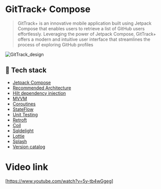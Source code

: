 # GitTrack+ Compose
> GitTrack+ is an innovative mobile application built using Jetpack Compose that enables users to retrieve a list of GitHub users effortlessly. Leveraging the power of Jetpack Compose, GitTrack+ offers a modern and intuitive user interface that streamlines the process of exploring GitHub profiles

![GitTrack_design](https://github.com/TarekIdrees/BookingApp/assets/58395863/eae853d5-5004-4e23-922e-46371b2d6a10)


## :rocket: Tech stack
- [Jetpack Compose](https://developer.android.com/jetpack/compose?gclid=CjwKCAiAzKqdBhAnEiwAePEjktk3ROIIxTqejhHWkDEwSaQqoE6GgrNHM8iYKw8xHx5SPPDu0oJ_DxoC8LYQAvD_BwE&gclsrc=aw.ds)
- [Recommended Architecture](https://developer.android.com/topic/architecture)
- [Hilt dependency injection](https://developer.android.com/training/dependency-injection/hilt-android)
- [MVVM](https://en.wikipedia.org/wiki/Model%E2%80%93view%E2%80%93viewmodel)
- [Coroutines](https://developer.android.com/kotlin/coroutines)
- [StateFlow](https://developer.android.com/kotlin/flow/stateflow-and-sharedflow)
- [Unit Testing](https://developer.android.com/training/testing/local-tests)
- [Retroft](https://square.github.io/retrofit/)
- [Coil](https://coil-kt.github.io/coil/)
- [Sqldelight](https://cashapp.github.io/sqldelight/2.0.0-alpha05/)
- [Lottie](https://github.com/airbnb/lottie-android)
- [Splash](https://developer.android.com/develop/ui/views/launch/splash-screen)
- [Version catalog](https://developer.android.com/build/migrate-to-catalogs)
  
# Video link 
[https://www.youtube.com/watch?v=5y-tb4wGgeg]

